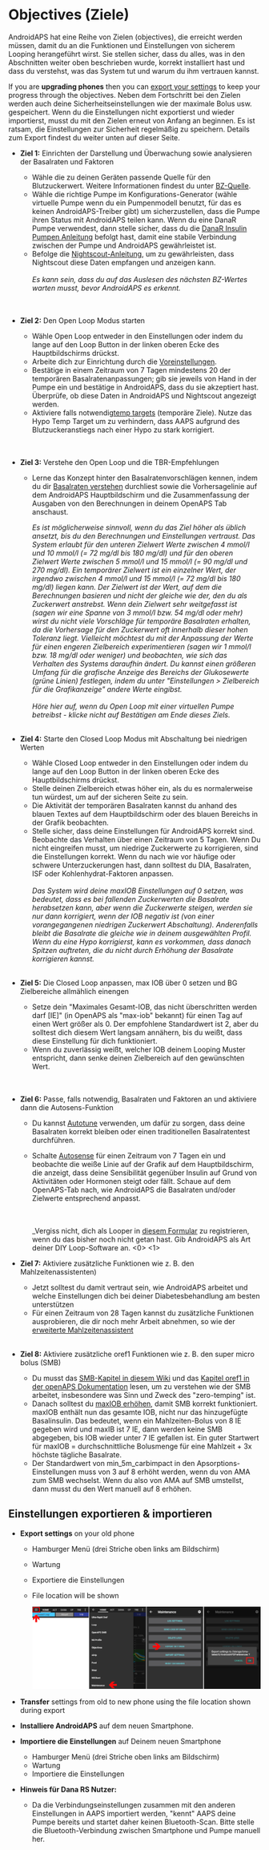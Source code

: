 # Objectives (Ziele)

AndroidAPS hat eine Reihe von Zielen (objectives), die erreicht werden müssen, damit du an die Funktionen und Einstellungen von sicherem Looping herangeführt wirst. Sie stellen sicher, dass du alles, was in den Abschnitten weiter oben beschrieben wurde, korrekt installiert hast und dass du verstehst, was das System tut und warum du ihm vertrauen kannst.

If you are **upgrading phones** then you can [export your settings](../Usage/Objectives.md#export-import-settings) to keep your progress through the objectives. Neben dem Fortschritt bei den Zielen werden auch deine Sicherheitseinstellungen wie der maximale Bolus usw. gespeichert. Wenn du die Einstellungen nicht exportierst und wieder importierst, musst du mit den Zielen erneut von Anfang an beginnen. Es ist ratsam, die Einstellungen zur Sicherheit regelmäßig zu speichern. Details zum Export findest du weiter unten auf dieser Seite.  

* **Ziel 1:** Einrichten der Darstellung und Überwachung sowie analysieren der Basalraten und Faktoren 
  * Wähle die zu deinen Geräten passende Quelle für den Blutzuckerwert. Weitere Informationen findest du unter [BZ-Quelle](../Configuration/BG-Source.md).
  * Wähle die richtige Pumpe im Konfigurations-Generator (wähle virtuelle Pumpe wenn du ein Pumpenmodell benutzt, für das es keinen AndroidAPS-Treiber gibt) um sicherzustellen, dass die Pumpe ihren Status mit AndroidAPS teilen kann. Wenn du eine DanaR Pumpe verwendest, dann stelle sicher, dass du die [DanaR Insulin Pumpen Anleitung](../Configuration/DanaR-Insulin-Pump.md) befolgt hast, damit eine stabile Verbindung zwischen der Pumpe und AndroidAPS gewährleistet ist.
  * Befolge die [Nightscout-Anleitung](../Installing-AndroidAPS/Nightscout.md), um zu gewährleisten, dass Nightscout diese Daten empfangen und anzeigen kann. <br />&nbsp;  
    _Es kann sein, dass du auf das Auslesen des nächsten BZ-Wertes warten musst, bevor AndroidAPS es erkennt._ <br />&nbsp;  
     
* **Ziel 2:** Den Open Loop Modus starten 
  * Wähle Open Loop entweder in den Einstellungen oder indem du lange auf den Loop Button in der linken oberen Ecke des Hauptbildschirms drückst.
  * Arbeite dich zur Einrichtung durch die [Voreinstellungen](../Configuration/Preferences.md).
  * Bestätige in einem Zeitraum von 7 Tagen mindestens 20 der temporären Basalratenanpassungen; gib sie jeweils von Hand in der Pumpe ein und bestätige in AndroidAPS, dass du sie akzeptiert hast. Überprüfe, ob diese Daten in AndroidAPS und Nightscout angezeigt werden.
  * Aktiviere falls notwendig[temp targets](../Usage/temptarget.html) (temporäre Ziele). Nutze das Hypo Temp Target um zu verhindern, dass AAPS aufgrund des Blutzuckeranstiegs nach einer Hypo zu stark korrigiert. <br />&nbsp;  
     
* **Ziel 3:** Verstehe den Open Loop und die TBR-Empfehlungen 
  * Lerne das Konzept hinter den Basalratenvorschlägen kennen, indem du dir [Basalraten verstehen](https://openaps.readthedocs.io/en/latest/docs/While%20You%20Wait%20For%20Gear/Understand-determine-basal.html) durchliest sowie die Vorhersagelinie auf dem AndroidAPS Hauptbildschirm und die Zusammenfassung der Ausgaben von den Berechnungen in deinem OpenAPS Tab anschaust.   
      
    _Es ist möglicherweise sinnvoll, wenn du das Ziel höher als üblich ansetzt, bis du den Berechnungen und Einstellungen vertraust. Das System erlaubt für den unteren Zielwert Werte zwischen 4 mmol/l und 10 mmol/l (= 72 mg/dl bis 180 mg/dl) und für den oberen Zielwert Werte zwischen 5 mmol/l und 15 mmol/l (= 90 mg/dl und 270 mg/dl). Ein temporärer Zielwert ist ein einzelner Wert, der irgendwo zwischen 4 mmol/l und 15 mmol/l (= 72 mg/dl bis 180 mg/dl) liegen kann. Der Zielwert ist der Wert, auf dem die Berechnungen basieren und nicht der gleiche wie der, den du als Zuckerwert anstrebst. Wenn dein Zielwert sehr weitgefasst ist (sagen wir eine Spanne von 3 mmol/l bzw. 54 mg/dl oder mehr) wirst du nicht viele Vorschläge für temporäre Basalraten erhalten, da die Vorhersage für den Zuckerwert oft innerhalb dieser hohen Toleranz liegt. Vielleicht möchtest du mit der Anpassung der Werte für einen engeren Zielbereich experimentieren (sagen wir 1 mmol/l bzw. 18 mg/dl oder weniger) und beobachten, wie sich das Verhalten des Systems daraufhin ändert. Du kannst einen größeren Umfang für die grafische Anzeige des Bereichs der Glukosewerte (grüne Linien) festlegen, indem du unter "Einstellungen > Zielbereich für die Grafikanzeige" andere Werte eingibst._   
    &nbsp;  
    _Höre hier auf, wenn du Open Loop mit einer virtuellen Pumpe betreibst - klicke nicht auf Bestätigen am Ende dieses Ziels._ <br />&nbsp;  
    
* **Ziel 4:** Starte den Closed Loop Modus mit Abschaltung bei niedrigen Werten 
  * Wähle Closed Loop entweder in den Einstellungen oder indem du lange auf den Loop Button in der linken oberen Ecke des Hauptbildschirms drückst.
  * Stelle deinen Zielbereich etwas höher ein, als du es normalerweise tun würdest, um auf der sicheren Seite zu sein.
  * Die Aktivität der temporären Basalraten kannst du anhand des blauen Textes auf dem Hauptbildschirm oder des blauen Bereichs in der Grafik beobachten.
  * Stelle sicher, dass deine Einstellungen für AndroidAPS korrekt sind. Beobachte das Verhalten über einen Zeitraum von 5 Tagen. Wenn Du nicht eingreifen musst, um niedrige Zuckerwerte zu korrigieren, sind die Einstellungen korrekt. Wenn du nach wie vor häufige oder schwere Unterzuckerungen hast, dann solltest du DIA, Basalraten, ISF oder Kohlenhydrat-Faktoren anpassen. <br />&nbsp;  
    _Das System wird deine maxIOB Einstellungen auf 0 setzen, was bedeutet, dass es bei fallenden Zuckerwerten die Basalrate herabsetzen kann, aber wenn die Zuckerwerte steigen, werden sie nur dann korrigiert, wenn der IOB negativ ist (von einer vorangegangenen niedrigen Zuckerwert Abschaltung). Anderenfalls bleibt die Basalrate die gleiche wie in deinem ausgewählten Profil. Wenn du eine Hypo korrigierst, kann es vorkommen, dass danach Spitzen auftreten, die du nicht durch Erhöhung der Basalrate korrigieren kannst._<br />&nbsp;  
    
* **Ziel 5:** Die Closed Loop anpassen, max IOB über 0 setzen und BG Zielbereiche allmählich einengen 
  * Setze dein "Maximales Gesamt-IOB, das nicht überschritten werden darf [IE]" (in OpenAPS als "max-iob" bekannt) für einen Tag auf einen Wert größer als 0. Der empfohlene Standardwert ist 2, aber du solltest dich diesem Wert langsam annähern, bis du weißt, dass diese Einstellung für dich funktioniert.
  * Wenn du zuverlässig weißt, welcher IOB deinem Looping Muster entspricht, dann senke deinen Zielbereich auf den gewünschten Wert. <br />&nbsp;  
     
* **Ziel 6:** Passe, falls notwendig, Basalraten und Faktoren an und aktiviere dann die Autosens-Funktion 
  * Du kannst [Autotune](https://openaps.readthedocs.io/en/latest/docs/Customize-Iterate/autotune.html) verwenden, um dafür zu sorgen, dass deine Basalraten korrekt bleiben oder einen traditionellen Basalratentest durchführen.
  * Schalte [Autosense](../Usage/Open-APS-features.md) für einen Zeitraum von 7 Tagen ein und beobachte die weiße Linie auf der Grafik auf dem Hauptbildschirm, die anzeigt, dass deine Sensibilität gegenüber Insulin auf Grund von Aktivitäten oder Hormonen steigt oder fällt. Schaue auf dem OpenAPS-Tab nach, wie AndroidAPS die Basalraten und/oder Zielwerte entsprechend anpasst. <br /><br />&nbsp;  
      
    _Vergiss nicht, dich als Looper in [diesem Formular](http://bit.ly/nowlooping) zu registrieren, wenn du das bisher noch nicht getan hast. Gib AndroidAPS als Art deiner DIY Loop-Software an. <0>&nbsp;<1> 
* **Ziel 7:** Aktiviere zusätzliche Funktionen wie z. B. den Mahlzeitenassistenten) 
  * Jetzt solltest du damit vertraut sein, wie AndroidAPS arbeitet und welche Einstellungen dich bei deiner Diabetesbehandlung am besten unterstützen
  * Für einen Zeitraum von 28 Tagen kannst du zusätzliche Funktionen ausprobieren, die dir noch mehr Arbeit abnehmen, so wie der [erweiterte Mahlzeitenassistent](../Usage/Open-APS-features.html#advanced-meal-assist-ama) <br />&nbsp;  
    
* **Ziel 8:** Aktiviere zusätzliche oref1 Funktionen wie z. B. den super micro bolus (SMB) 
  * Du musst das [SMB-Kapitel in diesem Wiki](../Usage/Open-APS-features.html#super-micro-bolus-smb) und das [Kapitel oref1 in der openAPS Dokumentation](https://openaps.readthedocs.io/en/latest/docs/Customize-Iterate/oref1.html") lesen, um zu verstehen wie der SMB arbeitet, insbesondere was Sinn und Zweck des "zero-temping" ist.
  * Danach solltest du [maxIOB erhöhen](../Usage/Open-APS-features.html#maximum-total-iob-openaps-cant-go-over-openaps-max-iob), damit SMB korrekt funktioniert. maxIOB enthält nun das gesamte IOB, nicht nur das hinzugefügte Basalinsulin. Das bedeutet, wenn ein Mahlzeiten-Bolus von 8 IE gegeben wird und maxIB ist 7 IE, dann werden keine SMB abgegeben, bis IOB wieder unter 7 IE gefallen ist. Ein guter Startwert für maxIOB = durchschnittliche Bolusmenge für eine Mahlzeit + 3x höchste tägliche Basalrate.
  * Der Standardwert von min_5m_carbimpact in den Apsorptions-Einstellungen muss von 3 auf 8 erhöht werden, wenn du von AMA zum SMB wechselst. Wenn du also von AMA auf SMB umstellst, dann musst du den Wert manuell auf 8 erhöhen.

## Einstellungen exportieren & importieren

* **Export settings** on your old phone
  
  * Hamburger Menü (drei Striche oben links am Bildschirm)
  * Wartung
  * Exportiere die Einstellungen
  * File location will be shown
    
    ![AAPS export settings](../images/AAPS_ExportSettings.png)

* **Transfer** settings from old to new phone using the file location shown during export

* **Installiere AndroidAPS** auf dem neuen Smartphone.
* **Importiere die Einstellungen** auf Deinem neuen Smartphone 
  * Hamburger Menü (drei Striche oben links am Bildschirm)
  * Wartung
  * Importiere die Einstellungen
* **Hinweis für Dana RS Nutzer:** 
  * Da die Verbindungseinstellungen zusammen mit den anderen Einstellungen in AAPS importiert werden, "kennt" AAPS deine Pumpe bereits und startet daher keinen Bluetooth-Scan. Bitte stelle die Bluetooth-Verbindung zwischen Smartphone und Pumpe manuell her.